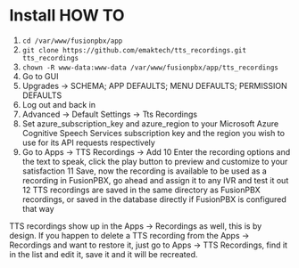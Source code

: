 # Install HOW TO
1. ```cd /var/www/fusionpbx/app```
2. ```git clone https://github.com/emaktech/tts_recordings.git tts_recordings```
3. ```chown -R www-data:www-data /var/www/fusionpbx/app/tts_recordings```
4. Go to GUI
5. Upgrades -> SCHEMA; APP DEFAULTS; MENU DEFAULTS; PERMISSION DEFAULTS
6. Log out and back in
7. Advanced -> Default Settings -> Tts Recordings
8. Set azure_subscription_key and azure_region to your Microsoft Azure Cognitive Speech Services subscription key and the region you wish to use for its API requests respectively
9. Go to Apps -> TTS Recordings -> Add
10 Enter the recording options and the text to speak, click the play button to preview and customize to your satisfaction
11 Save, now the recording is available to be used as a recording in FusionPBX, go ahead and assign it to any IVR and test it out
12 TTS recordings are saved in the same directory as FusionPBX recordings, or saved in the database directly if FusionPBX is configured that way

TTS recordings show up in the Apps -> Recordings as well, this is by design. If you happen to delete a TTS recording from the Apps -> Recordings and want to restore it, just go to Apps -> TTS Recordings, find it in the list and edit it, save it and it will be recreated.



